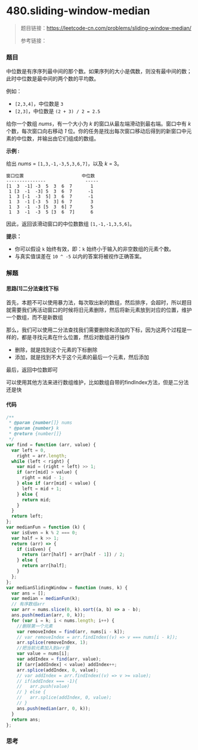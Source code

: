 # 480.sliding-window-median

> 题目链接：https://leetcode-cn.com/problems/sliding-window-median/
>
> 参考链接：

### 题目

中位数是有序序列最中间的那个数。如果序列的大小是偶数，则没有最中间的数；此时中位数是最中间的两个数的平均数。

例如：

- `[2,3,4]`，中位数是 `3`
- `[2,3]`，中位数是 `(2 + 3) / 2 = 2.5`

给你一个数组 *nums*，有一个大小为 *k* 的窗口从最左端滑动到最右端。窗口中有 *k* 个数，每次窗口向右移动 *1* 位。你的任务是找出每次窗口移动后得到的新窗口中元素的中位数，并输出由它们组成的数组。

**示例  :**

给出 *nums* = `[1,3,-1,-3,5,3,6,7]`，以及 *k* = 3。

```
窗口位置                      中位数
---------------               -----
[1  3  -1] -3  5  3  6  7       1
 1 [3  -1  -3] 5  3  6  7      -1
 1  3 [-1  -3  5] 3  6  7      -1
 1  3  -1 [-3  5  3] 6  7       3
 1  3  -1  -3 [5  3  6] 7       5
 1  3  -1  -3  5 [3  6  7]      6
```

因此，返回该滑动窗口的中位数数组 `[1,-1,-1,3,5,6]`。

**提示：**

- 你可以假设 `k` 始终有效，即：`k` 始终小于输入的非空数组的元素个数。
- 与真实值误差在 `10 ^ -5` 以内的答案将被视作正确答案。



### 解题

#### 思路[1]二分法查找下标

首先，本题不可以使用暴力法，每次取出新的数组，然后排序，会超时，所以题目就需要我们再活动窗口的时候将旧元素删除，然后将新元素放到对应的位置，维护一个数组，而不是新数组

那么，我们可以使用二分法查找我们需要删除和添加的下标，因为这两个过程是一样的，都是寻找元素在什么位置，然后对数组进行操作

* 删除，就是找到这个元素的下标删除
* 添加，就是找到不大于这个元素的最后一个元素，然后添加

最后，返回中位数即可

可以使用其他方法来进行数组维护，比如数组自带的findIndex方法，但是二分法还是快

#### 代码

```javascript
/**
 * @param {number[]} nums
 * @param {number} k
 * @return {number[]}
 */
var find = function (arr, value) {
  var left = 0,
    right = arr.length;
  while (left < right) {
    var mid = (right + left) >> 1;
    if (arr[mid] > value) {
      right = mid - 1;
    } else if (arr[mid] < value) {
      left = mid + 1;
    } else {
      return mid;
    }
  }
  return left;
};
var medianFun = function (k) {
  var isEven = k % 2 === 0;
  var half = k >> 1;
  return (arr) => {
    if (isEven) {
      return (arr[half] + arr[half - 1]) / 2;
    } else {
      return arr[half];
    }
  };
};
var medianSlidingWindow = function (nums, k) {
  var ans = [];
  var median = medianFun(k);
  // 有序数组arr
  var arr = nums.slice(0, k).sort((a, b) => a - b);
  ans.push(median(arr, 0, k));
  for (var i = k; i < nums.length; i++) {
    //删除第一个元素
    var removeIndex = find(arr, nums[i - k]);
    // var removeIndex = arr.findIndex((v) => v === nums[i - k]);
    arr.splice(removeIndex, 1);
    //把当前元素加入到arr里
    var value = nums[i];
    var addIndex = find(arr, value);
    if (arr[addIndex] < value) addIndex++;
    arr.splice(addIndex, 0, value);
    // var addIndex = arr.findIndex((v) => v >= value);
    // if(addIndex === -1){
    //   arr.push(value)
    // } else {
    //   arr.splice(addIndex, 0, value);
    // }
    ans.push(median(arr, 0, k));
  }
  return ans;
};
```



### 思考

